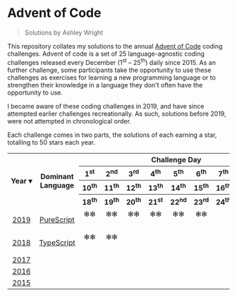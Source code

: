 Advent of Code
==============
> Solutions by Ashley Wright

This repository collates my solutions to the annual [Advent of Code](https://adventofcode.com) coding challenges. Advent of code is a set of 25 language-agnostic coding challenges released every December (1<sup>st</sup> – 25<sup>th</sup>) daily since 2015. As an further challenge, some participants take the opportunity to use these challenges as exercises for learning a new programming language or to strengthen their knowledge in a language they don't often have the opportunity to use.

I became aware of these coding challenges in 2019, and have since attempted earlier challenges recreationally. As such, solutions before 2019, were not attempted in chronological order.

Each challenge comes in two parts, the solutions of each earning a star, totalling to 50 stars each year.

<table>
  <tr>
    <th rowspan=4> Year&nbsp;▾
    <th rowspan=4> Dominant <br> Language
    <th colspan=9> Challenge Day
  <tr>
    <th> 1<sup>st</sup> <th> 2<sup>nd</sup> <th> 3<sup>rd</sup> <th> 4<sup>th</sup> <th> 5<sup>th</sup> <th> 6<sup>th</sup> <th> 7<sup>th</sup> <th> 8<sup>th</sup> <th> 9<sup>th</sup>
  <tr>
    <th> 10<sup>th</sup> <th> 11<sup>th</sup> <th> 12<sup>th</sup> <th> 13<sup>th</sup> <th> 14<sup>th</sup> <th> 15<sup>th</sup> <th> 16<sup>th</sup> <th> 17<sup>th</sup> <th rowspan=2 title=Code><small>CO<br>DE
  <tr>
    <th> 18<sup>th</sup> <th> 19<sup>th</sup> <th> 20<sup>th</sup> <th> 21<sup>st</sup> <th> 22<sup>nd</sup> <th> 23<sup>rd</sup> <th> 24<sup>th</sup> <th> 25<sup>th</sup>

  <tr align=center>
    <td rowspan=3> <a href=https://adventofcode.com/2019>2019</a>
    <td rowspan=3> <a href=http://www.purescript.org>PureScript</a>
    <td> ✻✻ <td> ✻✻ <td> ✻✻ <td> ✻✻ <td> ✻✻ <td> ✻✻ <td>   <td>   <td>
  <tr align=center>
    <td>   <td>   <td>   <td>   <td>   <td>   <td>   <td>
    <td rowspan=2><a href=https://github.com/AshleyWright/AdventOfCode/tree/master/2019>📁</a>
  <tr align=center>
    <td>   <td>   <td>   <td>   <td>   <td>   <td>   <td>  <tr align=center>
    <td rowspan=3> <a href=https://adventofcode.com/2018>2018</a>
    <td rowspan=3> <a href=https://www.typescriptlang.org>TypeScript</a>
    <td> ✻✻ <td> ✻✻ <td>   <td>   <td>   <td>   <td>   <td>   <td>
  <tr align=center>
    <td>   <td>   <td>   <td>   <td>   <td>   <td>   <td>
    <td rowspan=2><a href=https://github.com/AshleyWright/AdventOfCode/tree/master/2019>📁</a>
  <tr align=center>
    <td>   <td>   <td>   <td>   <td>   <td>   <td>   <td>

  <tr align=center>
    <td rowspan=3> <a href=https://adventofcode.com/2017>2017</a>
    <td rowspan=3>
    <td>   <td>   <td>   <td>   <td>   <td>   <td>   <td>   <td>
  <tr align=center>
    <td>   <td>   <td>   <td>   <td>   <td>   <td>   <td>
    <td rowspan=2>
  <tr align=center>
    <td>   <td>   <td>   <td>   <td>   <td>   <td>   <td>

  <tr align=center>
    <td rowspan=3> <a href=https://adventofcode.com/2016>2016</a>
    <td rowspan=3>
    <td>   <td>   <td>   <td>   <td>   <td>   <td>   <td>   <td>
  <tr align=center>
    <td>   <td>   <td>   <td>   <td>   <td>   <td>   <td>
    <td rowspan=2>
  <tr align=center>
    <td>   <td>   <td>   <td>   <td>   <td>   <td>   <td>

  <tr align=center>
    <td rowspan=3> <a href=https://adventofcode.com/2015>2015</a>
    <td rowspan=3>
    <td>   <td>   <td>   <td>   <td>   <td>   <td>   <td>   <td>
  <tr align=center>
    <td>   <td>   <td>   <td>   <td>   <td>   <td>   <td>
    <td rowspan=2>
  <tr align=center>
    <td>   <td>   <td>   <td>   <td>   <td>   <td>   <td>

</table>

